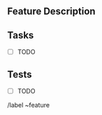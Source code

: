 <!--- Provide a general summary of the feature in the Title above -->

## Feature Description
<!--- Provide a specific description of the feature -->

## Tasks
<!--- Provide a set of steps to achieve the feature -->
- [ ] TODO

## Tests
<!--- Provide all the test to achieve a 100% coverage -->
- [ ] TODO

<!--- To ensure label is added -->
/label ~feature
